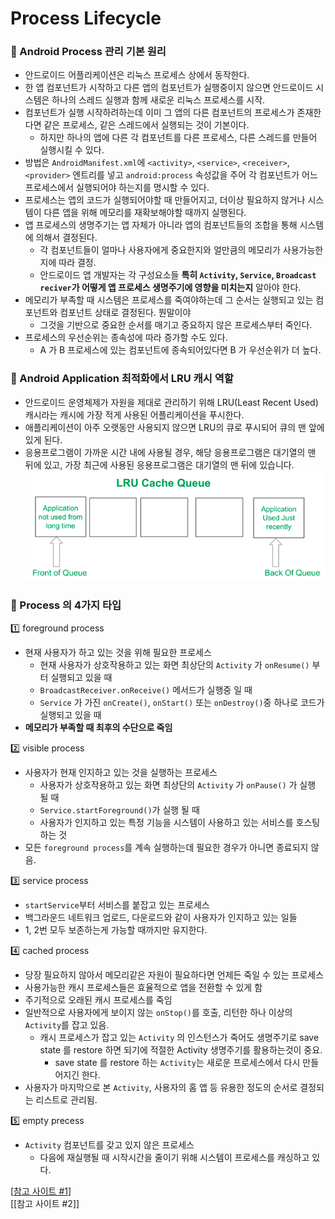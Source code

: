 # Process Lifecycle

### 📌 Android Process 관리 기본 원리
- 안드로이드 어플리케이션은 리눅스 프로세스 상에서 동작한다.
- 한 앱 컴포넌트가 시작하고 다른 앱의 컴포넌트가 실행중이지 않으면 안드로이드 시스템은 하나의 스레드 실행과 함께 새로운 리눅스 프로세스를 시작.
- 컴포넌트가 실행 시작하려하는데 이미 그 앱의 다른 컴포넌트의 프로세스가 존재한다면 같은 프로세스, 같은 스레드에서 실행되는 것이 기본이다.
  - 하지만 하나의 앱에 다른 각 컴포넌트를 다른 프로세스, 다른 스레드를 만들어 실행시킬 수 있다.
- 방법은 `AndroidManifest.xml`에 `<activity>`, `<service>`, `<receiver>`, `<provider>` 엔트리를 넣고 `android:process` 속성값을 주어 각 컴포넌트가 어느 프로세스에서 실행되어야 하는지를 명시할 수 있다.
- 프로세스는 앱의 코드가 실행되어야할 때 만들어지고, 더이상 필요하지 않거나 시스템이 다른 앱을 위해 메모리를 재확보해야할 때까지 실행된다.
- 앱 프로세스의 생명주기는 앱 자체가 아니라 앱의 컴포넌트들의 조합을 통해 시스템에 의해서 결정된다.
  - 각 컴포넌트들이 얼마나 사용자에게 중요한지와 얼만큼의 메모리가 사용가능한지에 따라 결정.
  - 안드로이드 앱 개발자는 각 구성요소들 **특히 `Activity`, `Service`, `Broadcast reciver`가 어떻게 앱 프로세스 생명주기에 영향을 미치는지** 알아야 한다.
- 메모리가 부족할 때 시스템은 프로세스를 죽여야하는데 그 순서는 실행되고 있는 컴포넌트와 컴포넌트 상태로 결정된다. 뭔말이야
  - 그것을 기반으로 중요한 순서를 매기고 중요하지 않은 프로세스부터 죽인다.
- 프로세스의 우선순위는 종속성에 따라 증가할 수도 있다.
  - A 가 B 프로세스에 있는 컴포넌트에 종속되어있다면 B 가 우선순위가 더 높다.



### 📌 Android Application  최적화에서 LRU 캐시 역할
- 안드로이드 운영체제가 자원을 제대로 관리하기 위해 LRU(Least Recent Used) 캐시라는 캐시에 가장 적게 사용된 어플리케이션을 푸시한다.
- 애플리케이션이 아주 오랫동안 사용되지 않으면 LRU의 큐로 푸시되어 큐의 맨 앞에 있게 된다.
- 응용프로그램이 가까운 시간 내에 사용될 경우, 해당 응용프로그램은 대기열의 맨 뒤에 있고, 가장 최근에 사용된 응용프로그램은 대기열의 맨 뒤에 있습니다.
![process_lifecycle_img.png](process_lifecycle_img.png)



### 📌 Process 의 4가지 타입
1️⃣ foreground process
- 현재 사용자가 하고 있는 것을 위해 필요한 프로세스
  - 현재 사용자가 상호작용하고 있는 화면 최상단의 `Activity` 가 `onResume()` 부터 실행되고 있을 때
  - `BroadcastReceiver.onReceive()` 메서드가 실행중 일 때
  - `Service` 가 가진 `onCreate()`, `onStart()` 또는 `onDestroy()`중 하나로 코드가 실행되고 있을 때
- **메모리가 부족할 때 최후의 수단으로 죽임**


2️⃣ visible process
- 사용자가 현재 인지하고 있는 것을 실행하는 프로세스
  - 사용자가 상호작용하고 있는 화면 최상단의 `Activity` 가 `onPause()` 가 실행 될 때
  - `Service.startForeground()`가 실행 될 때
  - 사용자가 인지하고 있는 특정 기능을 시스템이 사용하고 있는 서비스를 호스팅하는 것
- 모든 `foreground process`를 계속 실행하는데 필요한 경우가 아니면 종료되지 않음.


3️⃣ service process
- `startService`부터 서비스를 붙잡고 있는 프로세스
- 백그라운드 네트워크 업로드, 다운로드와 같이 사용자가 인지하고 있는 일들
- 1, 2번 모두 보존하는게 가능할 때까지만 유지한다.


4️⃣ cached process
- 당장 필요하지 않아서 메모리같은 자원이 필요하다면 언제든 죽일 수 있는 프로세스
- 사용가능한 캐시 프로세스들은 효율적으로 앱을 전환할 수 있게 함
- 주기적으로 오래된 캐시 프로세스를 죽임
- 일반적으로 사용자에게 보이지 않는 `onStop()`를 호출, 리턴한 하나 이상의 `Activity`를 잡고 있음.
  - 캐시 프로세스가 잡고 있는 `Activity` 의 인스턴스가 죽어도 생명주기로 save state 를 restore 하면 되기에 적절한 Activity 생명주기를 활용하는것이 중요.
    - save state 를 restore 하는 `Activity`는 새로운 프로세스에서 다시 만들어지긴 한다.
- 사용자가 마지막으로 본 `Activity`, 사용자의 홈 앱 등 유용한 정도의 순서로 결정되는 리스트로 관리됨.


5️⃣ empty precess
- `Activity` 컴포넌트를 갖고 있지 않은 프로세스
  - 다음에 재실행될 때 시작시간을 줄이기 위해 시스템이 프로세스를 캐싱하고 있다.

[[참고 사이트 #1]]  
[[참고 사이트 #2]]  

[참고 사이트 #1]: https://nosorae.tistory.com/entry/Android-%EC%95%88%EB%93%9C%EB%A1%9C%EC%9D%B4%EB%93%9C%EC%9D%98-Processes-%EC%99%80-App-Life-cycle  
[참고 사이트 #1]: https://www.geeksforgeeks.org/processes-and-application-lifecycle-in-android/